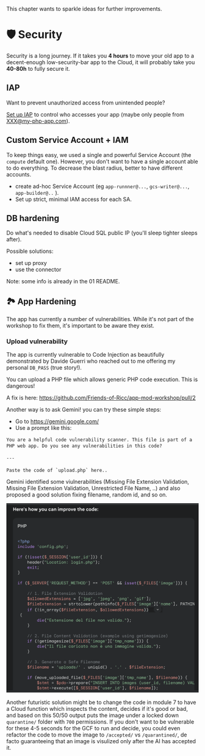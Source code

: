This chapter wants to sparkle ideas for further improvements.

# 🛡️ Security

Security is a long journey. If it takes you **4 hours** to move your old app to a decent-enough
low-security-bar app to the Cloud, it will probably take you **40-80h** to fully secure it.

## IAP

Want to prevent unauthorized access from unintended people?

[Set up IAP](https://cloud.google.com/security/products/iap?hl=en) to control who accesses your app (maybe only people from XXX@my-php-app.com).

## Custom Service Account + IAM

To keep things easy, we used a single and powerful Service Account (the `compute` default one). However, you don't want to have a single account able to do everything. To decrease the blast radius, better to have different accounts.

* create ad-hoc Service Account (eg `app-runnner@...`, `gcs-writer@...`, `app-builder@..` ).
* Set up strict, minimal IAM access for each SA.

## DB hardening

Do what's needed to disable Cloud SQL public IP (you'll sleep tighter sleeps after).

Possible solutions:

* set up proxy
* use the connector

Note: some info is already in the 01 README.

## 🏞️ App Hardening

The app has currently a number of vulnerabilities. While it's not part of the workshop to fix them, it's important to be aware they exist.

### Upload vulnerability

The app is currently vulnerable to Code Injection as beautifully demonstrated by Davide Guerri who reached out to me offering my personal `DB_PASS` (true story!).

You can upload a PHP file which allows generic PHP code execution. This is dangerous!

A fix is here: https://github.com/Friends-of-Ricc/app-mod-workshop/pull/2

Another way is to ask Gemini! you can try these simple steps:

* Go to https://gemini.google.com/
* Use a prompt like this:

```
You are a helpful code vulnerability scanner. This file is part of a PHP web app. Do you see any vulnerabilities in this code?

---

Paste the code of `upload.php` here..

```

Gemini identified some viulnerabilities (Missing File Extension Validation, Missing File Extension Validation, Unrestricted File Name, ..) and also proposed a good solution fixing filename, random id, and so on.

![sample Gemini code](image-2.png)

Another futuristic solution might be to change the code in module 7 to have a Cloud function which inspects the content, decides if it's good or bad, and based on this 50/50 output puts the image under a locked down `quarantine/` folder with `700` permissions. If you don't want to be vulnerable for these 4-5 seconds for the GCF to run and decide, you could even refactor the code to move the image to `/accepted/` vs `/quarantined/`, de facto guaranteeing that an image is visulized only after the AI has accepted it.

